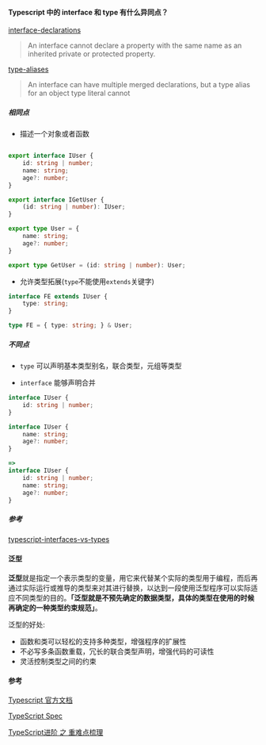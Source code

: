 
#### Typescript 中的 interface 和 type 有什么异同点？

[interface-declarations](https://github.com/Microsoft/TypeScript/blob/master/doc/spec.md#71-interface-declarations)

> An interface cannot declare a property with the same name as an inherited private or protected property.

[type-aliases](https://github.com/Microsoft/TypeScript/blob/master/doc/spec.md#310-type-aliases)

> An interface can have multiple merged declarations, but a type alias for an object type literal cannot

##### 相同点

- 描述一个对象或者函数

```typescript

export interface IUser {
    id: string | number;
    name: string;
    age?: number;
}

export interface IGetUser {
    (id: string | number): IUser;
}

export type User = {
    name: string;
    age?: number;
}

export type GetUser = (id: string | number): User;

```

- 允许类型拓展(`type`不能使用`extends`关键字)

```typescript
interface FE extends IUser {
    type: string;
}

type FE = { type: string; } & User;

```

##### 不同点

- `type` 可以声明基本类型别名，联合类型，元组等类型

- `interface` 能够声明合并

```typescript
interface IUser {
    id: string | number;
}

interface IUser {
    name: string;
    age?: number;
}

=>
interface IUser {
    id: string | number;
    name: string;
    age?: number;
}
```

##### 参考

[typescript-interfaces-vs-types](https://stackoverflow.com/questions/37233735/typescript-interfaces-vs-types)

#### 泛型

**泛型**就是指定一个表示类型的变量，用它来代替某个实际的类型用于编程，而后再通过实际运行或推导的类型来对其进行替换，以达到一段使用泛型程序可以实际适应不同类型的目的。**「泛型就是不预先确定的数据类型，具体的类型在使用的时候再确定的一种类型约束规范」**。

泛型的好处:

- 函数和类可以轻松的支持多种类型，增强程序的扩展性
- 不必写多条函数重载，冗长的联合类型声明，增强代码的可读性
- 灵活控制类型之间的约束

#### 参考

[Typescript 官方文档](https://www.tslang.cn/index.html)

[TypeScript Spec](https://github.com/Microsoft/TypeScript/blob/master/doc/spec.md)

[TypeScript进阶 之 重难点梳理](https://mp.weixin.qq.com/s/xWaVvh5lXG8Nb_U6bmJamw)

